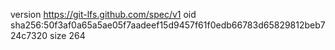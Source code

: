 version https://git-lfs.github.com/spec/v1
oid sha256:50f3af0a65a5ae05f7aadeef15d9457f61f0edb66783d65829812beb724c7320
size 264
